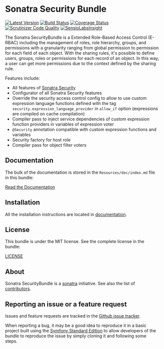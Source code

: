 Sonatra Security Bundle
=======================

[![Latest Version](https://img.shields.io/packagist/v/sonatra/security-bundle.svg)](https://packagist.org/packages/sonatra/security-bundle)
[![Build Status](https://img.shields.io/travis/sonatra/sonatra-security-bundle/master.svg)](https://travis-ci.org/sonatra/sonatra-security-bundle)
[![Coverage Status](https://img.shields.io/coveralls/sonatra/sonatra-security-bundle/master.svg)](https://coveralls.io/r/sonatra/sonatra-security-bundle?branch=master)
[![Scrutinizer Code Quality](https://img.shields.io/scrutinizer/g/sonatra/sonatra-security-bundle/master.svg)](https://scrutinizer-ci.com/g/sonatra/sonatra-security-bundle?branch=master)
[![SensioLabsInsight](https://img.shields.io/sensiolabs/i/74707490-7a7f-4dd8-91c9-84af5de547a1.svg)](https://insight.sensiolabs.com/projects/74707490-7a7f-4dd8-91c9-84af5de547a1)

The Sonatra SecurityBundle is a Extended Role-Based Access Control (E-RBAC) including the management of roles,
role hierarchy, groups, and permissions with a granularity ranging from global permission to permission for
each field of each object. With the sharing rules, it's possible to define users, groups, roles or permissions
for each record of an object. In this way, a user can get more permissions due to the context defined by the
sharing rule.

Features include:

- All features of [Sonatra Security](https://github.com/sonatra/sonatra-security)
- Configurator of all Sonatra Security features
- Override the security access control config to allow to use custom expression language
  functions defined with the tag `security.expression_language_provider` in `allow_if` option
  (expressions are compiled on cache compilation)
- Compiler pass to inject service dependencies of custom expression function providers in
  variables of expression voter
- `@Security` annotation compatible with custom expression functions and variables
- Security factory for host role
- Compiler pass for object filter voters

Documentation
-------------

The bulk of the documentation is stored in the `Resources/doc/index.md`
file in this bundle:

[Read the Documentation](Resources/doc/index.md)

Installation
------------

All the installation instructions are located in [documentation](Resources/doc/index.md).

License
-------

This bundle is under the MIT license. See the complete license in the bundle:

[LICENSE](LICENSE)

About
-----

Sonatra SecurityBundle is a [sonatra](https://github.com/sonatra) initiative.
See also the list of [contributors](https://github.com/sonatra/sonatra-security-bundle/graphs/contributors).

Reporting an issue or a feature request
---------------------------------------

Issues and feature requests are tracked in the [Github issue tracker](https://github.com/sonatra/sonatra-security-bundle/issues).

When reporting a bug, it may be a good idea to reproduce it in a basic project
built using the [Symfony Standard Edition](https://github.com/symfony/symfony-standard)
to allow developers of the bundle to reproduce the issue by simply cloning it
and following some steps.
